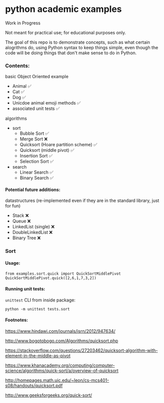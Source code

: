 # python academic examples
Work in Progress

Not meant for practical use; for educational purposes only.

The goal of this repo is to demonstrate concepts, such as what certain alogrithms do,
using Python syntax to keep things simple,
even though the code will be doing things that don't make sense to do in Python.

### Contents:

basic Object Oriented example
- Animal :white_check_mark:
- Cat :white_check_mark:
- Dog :white_check_mark:
- Unicdoe animal emoji methods :white_check_mark:
- associated unit tests :white_check_mark:

algorithms
- sort
  - Bubble Sort :white_check_mark:
  - Merge Sort :x:
  - Quicksort (Hoare partition scheme) :white_check_mark:
  - Quicksort (middle pivot) :white_check_mark:
  - Insertion Sort :white_check_mark:
  - Selection Sort :white_check_mark:
- search
  - Linear Search :white_check_mark:
  - Binary Search :white_check_mark:

#### Potential future additions:

datastructures (re-implemented even if they are in the standard library, just for fun)
- Stack :x:
- Queue :x:
- LinkedList (single) :x:
- DoubleLinkedList :x:
- Binary Tree :x:


### Sort

#### Usage:

    from examples.sort.quick import QuickSortMiddlePivot
    QuickSortMiddlePivot.quick([2,6,1,7,3,2])

#### Running unit tests:
`unittest` CLI from inside package:

    python -m unittest tests.sort

#### Footnotes:

https://www.hindawi.com/journals/isrn/2012/947634/

http://www.bogotobogo.com/Algorithms/quicksort.php

https://stackoverflow.com/questions/27203462/quicksort-algorithm-with-element-in-the-middle-as-pivot

https://www.khanacademy.org/computing/computer-science/algorithms/quick-sort/a/overview-of-quicksort

http://homepages.math.uic.edu/~leon/cs-mcs401-s08/handouts/quicksort.pdf

http://www.geeksforgeeks.org/quick-sort/
